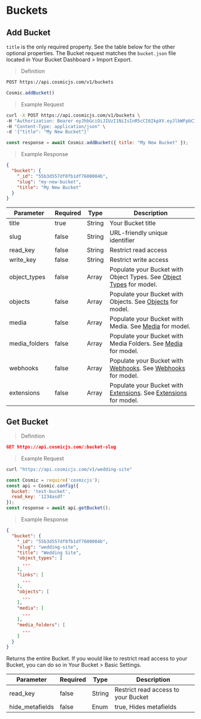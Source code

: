 # Buckets


## Add Bucket
`title` is the only required property.  See the table below for the other optional properties.  The Bucket request matches the `bucket.json` file located in Your Bucket Dashboard > Import Export.


> Definition

```bash
POST https://api.cosmicjs.com/v1/buckets
```

```javascript
Cosmic.addBucket()
```

> Example Request

```bash
curl -X POST https://api.cosmicjs.com/v1/buckets \
-H "Authorization: Bearer eyJhbGciOiJIUzI1NiIsInR5cCI6IkpXV.eyJlbWFpbCI6InNwaXJvbnlAZ21haWwuY29tIiwicGFzc3dvcmQiOiIxNzlhZDQ1YzZjZTJjYjk3Y2YxMDI5ZTIxMjA0NmU4MSIsImlhdCI6MTUxNDQ5NzI3N30.ep4cEgH_SqItQ5McJArJtljS3GSJedyEcDRlnu9yb-U" \
-H "Content-Type: application/json" \
-d '{"title": "My New Bucket"}'
```

```javascript
const response = await Cosmic.addBucket({ title: "My New Bucket" });
```

> Example Response

```json
{
  "bucket": {
    "_id": "55b3d557df0fb1df7600004b",
    "slug": "my-new-bucket",
    "title": "My New Bucket"
  }
}
```

Parameter | Required | Type | Description
--------- | ------- | ----------- | -----------
title | true | String | Your Bucket title
slug | false | String | URL-friendly unique identifier
read_key | false | String | Restrict read access
write_key | false | String | Restrict write access
object_types | false | Array | Populate your Bucket with Object Types.  See <a href="/#object-types">Object Types</a> for model.
objects | false | Array | Populate your Bucket with Objects. See <a href="/#objects">Objects</a> for model.
media | false | Array | Populate your Bucket with Media. See <a href="/#media">Media</a> for model.
media_folders | false | Array | Populate your Bucket with Media Folders. See <a href="/#media">Media</a> for model.
webhooks | false | Array | Populate your Bucket with <a href="https://cosmicjs.com/docs/webhooks" target="_blank">Webhooks</a>. See <a href="/#webhooks">Webhooks</a> for model.
extensions | false | Array | Populate your Bucket with <a href="https://cosmicjs.com/docs/extensions" target="_blank">Extensions</a>. See <a href="/#extensions">Extensions</a> for model.


## Get Bucket

> Definition

```json
GET https://api.cosmicjs.com/:bucket-slug
```

> Example Request

```bash
curl "https://api.cosmicjs.com/v1/wedding-site"
```

```javascript
const Cosmic = require('cosmicjs');
const api = Cosmic.config({
  bucket: 'test-bucket',
  read_key: '1234asdf'
});
const response = await api.getBucket();
```

> Example Response

```json
{
  "bucket": {
    "_id": "55b3d557df0fb1df7600004b",
    "slug": "wedding-site",
    "title": "Wedding Site",
    "object_types": [
      ...
    ],
    "links": [
      ...
    ],
    "objects": [
      ...
    ],
    "media": [
      ...
    ],
    "media_folders": [
      ...
    ]
  }
}
```


Returns the entire Bucket.  If you would like to restrict read access to your Bucket, you can do so in Your Bucket > Basic Settings.

Parameter | Required | Type | Description
--------- | ------- | ----------- | -----------
read_key | false | String | Restrict read access to your Bucket
hide_metafields | false | Enum | true, Hides metafields
